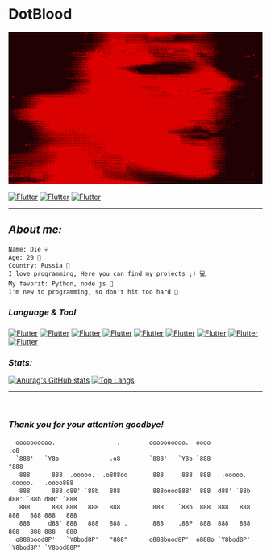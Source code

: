 # <cnter> DotBlood </center>

[<img alt="Header" height="300" src="https://raw.githubusercontent.com/DotBlood/DotBlood/349a36902bf82af24e9185bfcdb3de7b8d651f6f/assets/img/2.gif" width="1000"/>](#)

[![Flutter](https://img.shields.io/badge/Home-a40900)](https://github.com/DotBlood) [![Flutter](https://img.shields.io/badge/Works-a40900)](https://github.com/DotBlood?tab=repositories) [![Flutter](https://img.shields.io/badge/MyWeb-a40900)](#)

----

## **_About me:_**
```
Name: Die 💀
Age: 20 👾
Country: Russia 🌆
I love programming, Here you can find my projects ;) 💻
My favorit: Python, node js 🐍
I'm new to programming, so don't hit too hard 🥺
```


### **_Language & Tool_**
#####
[![Flutter](https://img.shields.io/badge/Python-a40900?style=for-the-badge&logo=Python)](#)
[![Flutter](https://img.shields.io/badge/Node.js-a40900?style=for-the-badge&logo=Node.js)](#)
[![Flutter](https://img.shields.io/badge/C%2B%2B-a40900?style=for-the-badge&logo=C%2B%2B)](#) 
[![Flutter](https://img.shields.io/badge/C%23-a40900?style=for-the-badge&logo=dotnet)](#)
[![Flutter](https://img.shields.io/badge/Java-a40900?style=for-the-badge&logo=Java)](#) 
[![Flutter](https://img.shields.io/badge/Django-a40900?style=for-the-badge&logo=Django)](#)
[![Flutter](https://img.shields.io/badge/MongoDB-a40900?style=for-the-badge&logo=mongodb)](#)
[![Flutter](https://img.shields.io/badge/sqlite-a40900?style=for-the-badge&logo=sqlite)](#)
[![Flutter](https://img.shields.io/badge/MySQL-a40900?style=for-the-badge&logo=Mysql)](#)

### **_Stats:_**
[![Anurag's GitHub stats](https://github-readme-stats.vercel.app/api?username=DotBlood)](https://github.com/DotBlood)
[![Top Langs](https://github-readme-stats.vercel.app/api/top-langs/?username=DotBlood)](https://github.com/DotBlood)


---
<br/>

### **_Thank you for your attention goodbye!_**
``` color.red
  oooooooooo.                 .        oooooooooo.  oooo                            .o8  
  `888'   `Y8b              .o8        `888'   `Y8b `888                           "888  
   888      888  .ooooo.  .o888oo       888     888  888   .ooooo.   .ooooo.   .oooo888  
   888      888 d88' `88b   888         888oooo888'  888  d88' `88b d88' `88b d88' `888  
   888      888 888   888   888         888    `88b  888  888   888 888   888 888   888  
   888     d88' 888   888   888 .       888    .88P  888  888   888 888   888 888   888  
  o888bood8P'   `Y8bod8P'   "888"      o888bood8P'  o888o `Y8bod8P' `Y8bod8P' `Y8bod88P"                              
```
